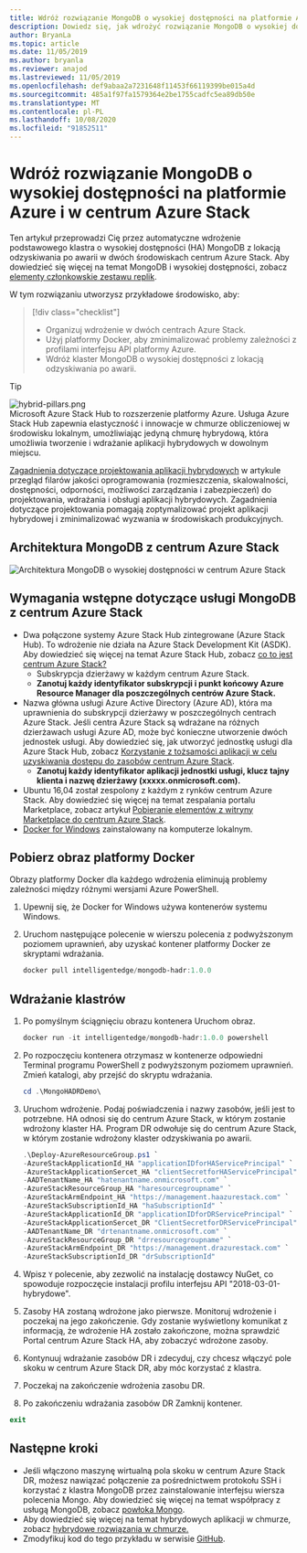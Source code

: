 ```yaml
---
title: Wdróż rozwiązanie MongoDB o wysokiej dostępności na platformie Azure i w centrum Azure Stack
description: Dowiedz się, jak wdrożyć rozwiązanie MongoDB o wysokiej dostępności na platformie Azure i w centrum Azure Stack
author: BryanLa
ms.topic: article
ms.date: 11/05/2019
ms.author: bryanla
ms.reviewer: anajod
ms.lastreviewed: 11/05/2019
ms.openlocfilehash: def9abaa2a7231648f11453f66119399be015a4d
ms.sourcegitcommit: 485a1f97fa1579364e2be1755cadfc5ea89db50e
ms.translationtype: MT
ms.contentlocale: pl-PL
ms.lasthandoff: 10/08/2020
ms.locfileid: "91852511"
---
```

# <a name="deploy-a-highly-available-mongodb-solution-to-azure-and-azure-stack-hub"></a>Wdróż rozwiązanie MongoDB o wysokiej dostępności na platformie Azure i w centrum Azure Stack

Ten artykuł przeprowadzi Cię przez automatyczne wdrożenie podstawowego klastra o wysokiej dostępności (HA) MongoDB z lokacją odzyskiwania po awarii w dwóch środowiskach centrum Azure Stack. Aby dowiedzieć się więcej na temat MongoDB i wysokiej dostępności, zobacz [elementy członkowskie zestawu replik](https://docs.mongodb.com/manual/core/replica-set-members/).

W tym rozwiązaniu utworzysz przykładowe środowisko, aby:

> [!div class="checklist"]
> - Organizuj wdrożenie w dwóch centrach Azure Stack.
> - Użyj platformy Docker, aby zminimalizować problemy zależności z profilami interfejsu API platformy Azure.
> - Wdróż klaster MongoDB o wysokiej dostępności z lokacją odzyskiwania po awarii.

> [!Tip]  
> ![hybrid-pillars.png](./media/solution-deployment-guide-cross-cloud-scaling/hybrid-pillars.png)  
> Microsoft Azure Stack Hub to rozszerzenie platformy Azure. Usługa Azure Stack Hub zapewnia elastyczność i innowacje w chmurze obliczeniowej w środowisku lokalnym, umożliwiając jedyną chmurę hybrydową, która umożliwia tworzenie i wdrażanie aplikacji hybrydowych w dowolnym miejscu.  
> 
> [Zagadnienia dotyczące projektowania aplikacji hybrydowych](overview-app-design-considerations.md) w artykule przegląd filarów jakości oprogramowania (rozmieszczenia, skalowalności, dostępności, odporności, możliwości zarządzania i zabezpieczeń) do projektowania, wdrażania i obsługi aplikacji hybrydowych. Zagadnienia dotyczące projektowania pomagają zoptymalizować projekt aplikacji hybrydowej i zminimalizować wyzwania w środowiskach produkcyjnych.

## <a name="architecture-for-mongodb-with-azure-stack-hub"></a>Architektura MongoDB z centrum Azure Stack

![Architektura MongoDB o wysokiej dostępności w centrum Azure Stack](media/solution-deployment-guide-mongodb-ha/image1.png)

## <a name="prerequisites-for-mongodb-with-azure-stack-hub"></a>Wymagania wstępne dotyczące usługi MongoDB z centrum Azure Stack

- Dwa połączone systemy Azure Stack Hub zintegrowane (Azure Stack Hub). To wdrożenie nie działa na Azure Stack Development Kit (ASDK). Aby dowiedzieć się więcej na temat Azure Stack Hub, zobacz [co to jest centrum Azure Stack?](https://azure.microsoft.com/products/azure-stack/hub/)
  - Subskrypcja dzierżawy w każdym centrum Azure Stack. 
  - **Zanotuj każdy identyfikator subskrypcji i punkt końcowy Azure Resource Manager dla poszczególnych centrów Azure Stack.**
- Nazwa główna usługi Azure Active Directory (Azure AD), która ma uprawnienia do subskrypcji dzierżawy w poszczególnych centrach Azure Stack. Jeśli centra Azure Stack są wdrażane na różnych dzierżawach usługi Azure AD, może być konieczne utworzenie dwóch jednostek usługi. Aby dowiedzieć się, jak utworzyć jednostkę usługi dla Azure Stack Hub, zobacz [Korzystanie z tożsamości aplikacji w celu uzyskiwania dostępu do zasobów centrum Azure Stack](/azure-stack/user/azure-stack-create-service-principals).
  - **Zanotuj każdy identyfikator aplikacji jednostki usługi, klucz tajny klienta i nazwę dzierżawy (xxxxx.onmicrosoft.com).**
- Ubuntu 16,04 został zespolony z każdym z rynków centrum Azure Stack. Aby dowiedzieć się więcej na temat zespalania portalu Marketplace, zobacz artykuł [Pobieranie elementów z witryny Marketplace do centrum Azure Stack](/azure-stack/operator/azure-stack-download-azure-marketplace-item).
- [Docker for Windows](https://docs.docker.com/docker-for-windows/) zainstalowany na komputerze lokalnym.

## <a name="get-the-docker-image"></a>Pobierz obraz platformy Docker

Obrazy platformy Docker dla każdego wdrożenia eliminują problemy zależności między różnymi wersjami Azure PowerShell.

1. Upewnij się, że Docker for Windows używa kontenerów systemu Windows.
2. Uruchom następujące polecenie w wierszu polecenia z podwyższonym poziomem uprawnień, aby uzyskać kontener platformy Docker ze skryptami wdrażania.

    ```powershell  
    docker pull intelligentedge/mongodb-hadr:1.0.0
    ```

## <a name="deploy-the-clusters"></a>Wdrażanie klastrów

1. Po pomyślnym ściągnięciu obrazu kontenera Uruchom obraz.

    ```powershell  
    docker run -it intelligentedge/mongodb-hadr:1.0.0 powershell
    ```

2. Po rozpoczęciu kontenera otrzymasz w kontenerze odpowiedni Terminal programu PowerShell z podwyższonym poziomem uprawnień. Zmień katalogi, aby przejść do skryptu wdrażania.

    ```powershell  
    cd .\MongoHADRDemo\
    ```

3. Uruchom wdrożenie. Podaj poświadczenia i nazwy zasobów, jeśli jest to potrzebne. HA odnosi się do centrum Azure Stack, w którym zostanie wdrożony klaster HA. Program DR odwołuje się do centrum Azure Stack, w którym zostanie wdrożony klaster odzyskiwania po awarii.

    ```powershell
    .\Deploy-AzureResourceGroup.ps1 `
    -AzureStackApplicationId_HA "applicationIDforHAServicePrincipal" `
    -AzureStackApplicationSercet_HA "clientSecretforHAServicePrincipal" `
    -AADTenantName_HA "hatenantname.onmicrosoft.com" `
    -AzureStackResourceGroup_HA "haresourcegroupname" `
    -AzureStackArmEndpoint_HA "https://management.haazurestack.com" `
    -AzureStackSubscriptionId_HA "haSubscriptionId" `
    -AzureStackApplicationId_DR "applicationIDforDRServicePrincipal" `
    -AzureStackApplicationSercet_DR "ClientSecretforDRServicePrincipal" `
    -AADTenantName_DR "drtenantname.onmicrosoft.com" `
    -AzureStackResourceGroup_DR "drresourcegroupname" `
    -AzureStackArmEndpoint_DR "https://management.drazurestack.com" `
    -AzureStackSubscriptionId_DR "drSubscriptionId"
    ```

4. Wpisz `Y` polecenie, aby zezwolić na instalację dostawcy NuGet, co spowoduje rozpoczęcie instalacji profilu interfejsu API "2018-03-01-hybrydowe".

5. Zasoby HA zostaną wdrożone jako pierwsze. Monitoruj wdrożenie i poczekaj na jego zakończenie. Gdy zostanie wyświetlony komunikat z informacją, że wdrożenie HA zostało zakończone, można sprawdzić Portal centrum Azure Stack HA, aby zobaczyć wdrożone zasoby.

6. Kontynuuj wdrażanie zasobów DR i zdecyduj, czy chcesz włączyć pole skoku w centrum Azure Stack DR, aby móc korzystać z klastra.

7. Poczekaj na zakończenie wdrożenia zasobu DR.

8. Po zakończeniu wdrażania zasobów DR Zamknij kontener.

  ```powershell
  exit
  ```

## <a name="next-steps"></a>Następne kroki

- Jeśli włączono maszynę wirtualną pola skoku w centrum Azure Stack DR, możesz nawiązać połączenie za pośrednictwem protokołu SSH i korzystać z klastra MongoDB przez zainstalowanie interfejsu wiersza polecenia Mongo. Aby dowiedzieć się więcej na temat współpracy z usługą MongoDB, zobacz [powłoka Mongo](https://docs.mongodb.com/manual/mongo/).
- Aby dowiedzieć się więcej na temat hybrydowych aplikacji w chmurze, zobacz [hybrydowe rozwiązania w chmurze.](/azure-stack/user/)
- Zmodyfikuj kod do tego przykładu w serwisie [GitHub](https://github.com/Azure-Samples/azure-intelligent-edge-patterns).